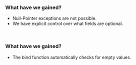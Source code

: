 
<h3>What have we gained?</h3>

<ul>
    <li class="fragment">Null-Pointer exceptions are not possible.</li>
    <li class="fragment">We have explicit control over what fields are optional.</li>
</ul>

<br>

<h3 class="fragment">What have we gained?</h3>

<ul>
    <li class="fragment">The bind function automatically checks for empty values.</li>
</ul>
